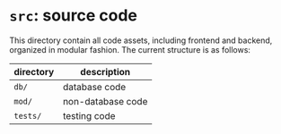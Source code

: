 # `src`: source code

This directory contain all code assets, including frontend and backend, organized in modular fashion. The current structure is as follows:

|directory|description|
|---------|-----------|
|`db/`|database code|
|`mod/`|non-database code|
|`tests/`|testing code|
